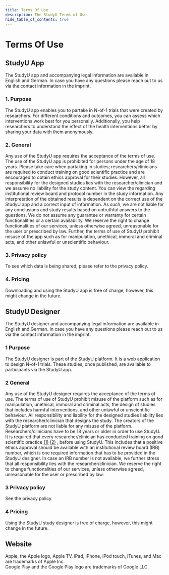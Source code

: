 ```yaml
---
title: Terms Of Use
description: The StudyU Terms of Use
hide_table_of_contents: true
---
```


# Terms Of Use

## StudyU App

The StudyU app and accompanying legal information are available in English and German. In case you
have any questions please reach out to us via the contact information in the imprint.

### 1. Purpose

The StudyU app enables you to partake in N-of-1 trials that were created by researchers. For
different conditions and outcomes, you can assess which interventions work best for you personally.
Additionally, you help researchers to understand the effect of the health interventions better by
sharing your data with them anonymously.

### 2. General

Any use of the StudyU app requires the acceptance of the terms of use. The use of the StudyU app is
prohibited for persons under the age of 18 years.
Please take care when partaking in studies; researchers/clinicians are required to conduct training
on good scientific practice and are encouraged to obtain ethics approval for their studies. However,
all responsibility for the designed studies lies with the researcher/clinician and we assume no
liability for the study content. You can view the regarding institutional review board and protocol
number in the study information. Any interpretation of the obtained results is dependent on the
correct use of the StudyU app and a correct input of information. As such, we are not liable for any
conclusions and study results based on untruthful answers to the questions.
We do not assume any guarantee or warranty for certain functionalities or a certain availability. We
reserve the right to change functionalities of our services, unless otherwise agreed, unreasonable
for the user or prescribed by law. Further, the terms of use of StudyU prohibit misuse of the app
such as for manipulation, unethical, immoral and criminal acts, and other unlawful or unscientific
behaviour.

### 3. Privacy policy

To see which data is being shared, please refer to the privacy policy.

### 4. Pricing

Downloading and using the StudyU app is free of charge, however, this might change in the future.

## StudyU Designer

The StudyU designer and accompanying legal information are available in English and German. In case
you have any questions please reach out to us via the contact information in the imprint.

### 1 Purpose

The StudyU designer is part of the StudyU platform. It is a web application to design N-of-1 trials.
These studies, once published, are available to participants via the StudyU app.

### 2 General

Any use of the StudyU designer requires the acceptance of the terms of use.
The terms of use of StudyU prohibit misuse of the platform such as for manipulation, unethical,
immoral and criminal acts, the design of studies that includes harmful interventions, and other
unlawful or unscientific behaviour. All responsibility and liability for the designed studies
liability lies with the researcher/clinician that designs the study. The creators of the StudyU
platform are not liable for any misuse of the platform.
Researchers/clinicians have to be 18 years or older in order to use StudyU. It is required that
every researcher/clinician has conducted training on good scientific
practice [(1)](http://www.allea.org/wp-content/uploads/2017/03/ALLEA-European-Code-of-Conduct-for-Research-Integrity-2017-1.pdf) [(2)](https://www.dfg.de/download/pdf/foerderung/rechtliche_rahmenbedingungen/gute_wissenschaftliche_praxis/kodex_gwp_en.pdf)
, before using StudyU. This includes that a positive ethics approval should be available with an
institutional review board (IRB) number, which is one required information that has to be provided
in the StudyU designer. In case an IRB number is not available, we further stress that all
responsibility lies with the researcher/clinician.
We reserve the right to change functionalities of our services, unless otherwise agreed,
unreasonable for the user or prescribed by law.

### 3 Privacy policy

See the privacy policy.

### 4 Pricing

Using the StudyU study designer is free of charge, however, this might change in the future.

## Website

Apple, the Apple logo, Apple TV, iPad, iPhone, iPod touch, iTunes, and Mac are trademarks of Apple
Inc.  
Google Play and the Google Play logo are trademarks of Google LLC.